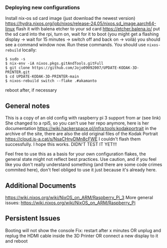 ### Deploying new configurations
Install nix-os sd card image (just download the newest version) https://hydra.nixos.org/job/nixos/release-24.05/nixos.sd_image.aarch64-linux
flash it with balena etcher to your sd card https://etcher.balena.io/
put the sd card into the rpi, turn on, wait for it to boot (you might get a flashing display -> wait for 15 minutes -> switch off and back on -> voilà) you should see a command window now.
Run these commands.
You should use `nixos-rebuild` locally:
```
$ sudo -s
$ nix-env -iA nixos.pkgs.gitAndTools.gitFull
$ git clone https://github.com/Jojo09092007/UPDATE-KODAK-3D-PRINTER.git
$ cd UPDATE-KODAK-3D-PRINTER-main
$ nixos-rebuild switch --flake .#akamanto
```
reboot after, if necessary

## General notes
This is a copy of an old config with raspberry pi 3 support from ar (see link)
She changed to a rpi5, so you can't use her repo anymore, here is her documentation https://wiki.hackerspace.pl/infra:tools:kodakportrait
in the archive of the site, there are also the old original files of the Kodak Portrait https://cloud.is-a.cat/s/NsaCHnyDMn8cFWE
I couldn't flash them successfully.
I hope this works. DIDN'T TEST IT YET!!!

Feel free to use this as a basis for your own configuration flakes, the general state might not reflect best
practices. Use caution, and if you feel like you don't really understand
something (and there are some code crimes commited here), don't feel obliged to
use it just because it's already here.

## Additional Documents
https://wiki.nixos.org/wiki/NixOS_on_ARM/Raspberry_Pi_3
More general issues:
https://wiki.nixos.org/wiki/NixOS_on_ARM/Raspberry_Pi

## Persistent Issues
Booting will not show the console
Fix: restart after x minutes OR unplug and replug the HDMI cable inside the 3D Printer OR connect a new display to it and reboot

